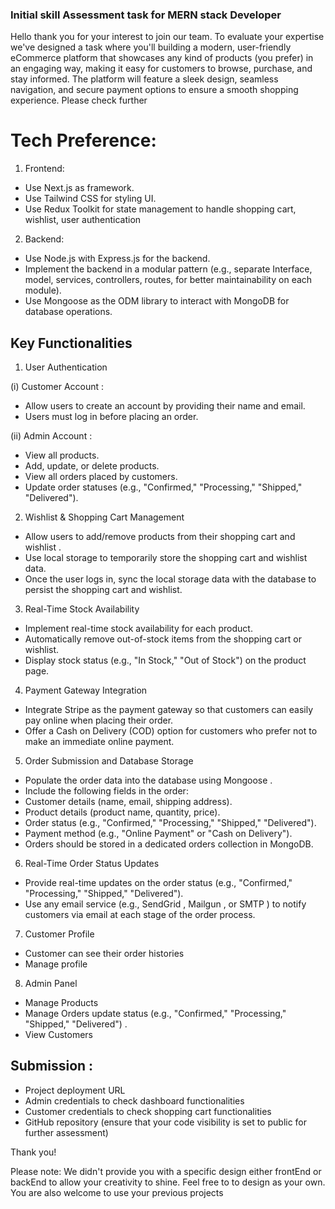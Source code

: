 ### Initial skill Assessment task for MERN stack Developer

Hello thank you for your interest to join our team. To evaluate your expertise we've designed a task where you'll building a modern, user-friendly eCommerce platform that showcases any kind of products (you prefer) in an engaging way, making it easy for customers to browse, purchase, and stay informed. The platform will feature a sleek design, seamless navigation, and secure payment options to ensure a smooth shopping experience. Please check further

# Tech Preference:

1. Frontend:

- Use Next.js as framework.
- Use Tailwind CSS for styling UI.
- Use Redux Toolkit for state management to handle shopping cart, wishlist, user authentication

2. Backend:

- Use Node.js with Express.js for the backend.
- Implement the backend in a modular pattern (e.g., separate Interface, model, services, controllers, routes, for better maintainability on each module).
- Use Mongoose as the ODM library to interact with MongoDB for database operations.

## Key Functionalities

1. User Authentication

(i) Customer Account :

- Allow users to create an account by providing their name and email.
- Users must log in before placing an order.

(ii) Admin Account :

- View all products.
- Add, update, or delete products.
- View all orders placed by customers.
- Update order statuses (e.g., "Confirmed," "Processing," "Shipped," "Delivered").

2. Wishlist & Shopping Cart Management

- Allow users to add/remove products from their shopping cart and wishlist .
- Use local storage to temporarily store the shopping cart and wishlist data.
- Once the user logs in, sync the local storage data with the database to persist the shopping cart and wishlist.

3. Real-Time Stock Availability

- Implement real-time stock availability for each product.
- Automatically remove out-of-stock items from the shopping cart or wishlist.
- Display stock status (e.g., "In Stock," "Out of Stock") on the product page.

4. Payment Gateway Integration

- Integrate Stripe as the payment gateway so that customers can easily pay online when placing their order.
- Offer a Cash on Delivery (COD) option for customers who prefer not to make an immediate online payment.

5. Order Submission and Database Storage

- Populate the order data into the database using Mongoose .
- Include the following fields in the order:
- Customer details (name, email, shipping address).
- Product details (product name, quantity, price).
- Order status (e.g., "Confirmed," "Processing," "Shipped," "Delivered").
- Payment method (e.g., "Online Payment" or "Cash on Delivery").
- Orders should be stored in a dedicated orders collection in MongoDB.

6. Real-Time Order Status Updates

- Provide real-time updates on the order status (e.g., "Confirmed," "Processing," "Shipped," "Delivered").
- Use any email service (e.g., SendGrid , Mailgun , or SMTP ) to notify customers via email at each stage of the order process.

7. Customer Profile

- Customer can see their order histories
- Manage profile

8. Admin Panel

- Manage Products
- Manage Orders update status (e.g., "Confirmed," "Processing," "Shipped," "Delivered") .
- View Customers

## Submission :

- Project deployment URL
- Admin credentials to check dashboard functionalities
- Customer credentials to check shopping cart functionalities
- GitHub repository (ensure that your code visibility is set to public for further assessment)

Thank you!

Please note: We didn't provide you with a specific design either frontEnd or backEnd to allow your creativity to shine. Feel free to to design as your own. You are also welcome to use your previous projects

